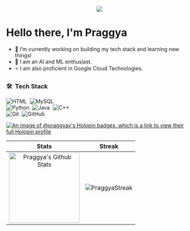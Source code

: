 <!--## 👋 Dynamic Intro GIF-->
<p align="center">
  <img src="https://capsule-render.vercel.app/api?text=Hello%20there,%20I'm%20Praggya%20👋&animation=fadeIn&type=waving&color=gradient&height=160&section=header"/>
</p>

# Hello there, I'm Praggya

- 🔭 I’m currently working on building my tech stack and learning new things!
- 🌱 I am an AI and ML enthusiast.
- ⭐️ I am also proficient in Google Cloud Technologies.

<!--## 📊 Tech Stacks-->
### 🛠 &nbsp;Tech Stack

![HTML](https://img.shields.io/badge/-HTML-05122A?style=flat&logo=HTML5)&nbsp;
![MySQL](https://img.shields.io/badge/-MySQL-05122A?style=flat&logo=MySQL)&nbsp;
<br />
![Python](https://img.shields.io/badge/-Python-05122A?style=flat&logo=python)&nbsp;
![Java](https://img.shields.io/badge/-Java-05122A?style=flat&logo=Java&logoColor=FFA518)&nbsp;
![C++](https://img.shields.io/badge/-C++-05122A?style=flat&logo=cplusplus)&nbsp;
<br />
![Git](https://img.shields.io/badge/-Git-05122A?style=flat&logo=git)&nbsp;
![GitHub](https://img.shields.io/badge/-GitHub-05122A?style=flat&logo=github)&nbsp;
<br />

[![An image of @praggyav's Holopin badges, which is a link to view their full Holopin profile](https://holopin.me/praggyav)](https://holopin.io/@praggyav)

<!--## 📊 Github Stats-->
| Stats    | Streak    |
| :---: | :---: |
|<a href="https://github.com/praggyaverma"><img alt="Praggya's Github Stats" src="https://github-readme-stats.vercel.app/api?username=praggyaverma&show_icons=true&count_private=true&title_color=f69673&icon_color=1b93c9&show_owner=true" height="190px"/></a>|<img src="https://github-readme-streak-stats.herokuapp.com/?user=praggyaverma&title_color=f69673&icon_color=1b93c9&show_owner=true" alt="PraggyaStreak"/>|


